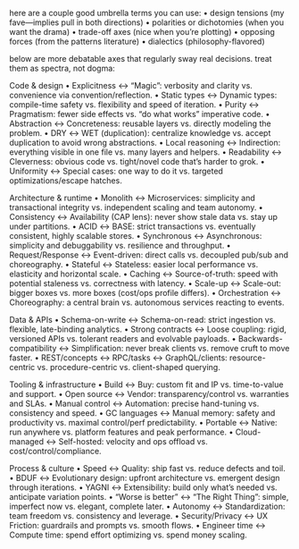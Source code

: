 here are a couple good umbrella terms you can use:
•	design tensions (my fave—implies pull in both directions)
•	polarities or dichotomies (when you want the drama)
•	trade-off axes (nice when you’re plotting)
•	opposing forces (from the patterns literature)
•	dialectics (philosophy-flavored)

below are more debatable axes that regularly sway real decisions. treat them as spectra, not dogma:

Code & design
•	Explicitness ↔ “Magic”: verbosity and clarity vs. convenience via convention/reflection.
•	Static types ↔ Dynamic types: compile-time safety vs. flexibility and speed of iteration.
•	Purity ↔ Pragmatism: fewer side effects vs. “do what works” imperative code.
•	Abstraction ↔ Concreteness: reusable layers vs. directly modeling the problem.
•	DRY ↔ WET (duplication): centralize knowledge vs. accept duplication to avoid wrong abstractions.
•	Local reasoning ↔ Indirection: everything visible in one file vs. many layers and helpers.
•	Readability ↔ Cleverness: obvious code vs. tight/novel code that’s harder to grok.
•	Uniformity ↔ Special cases: one way to do it vs. targeted optimizations/escape hatches.

Architecture & runtime
•	Monolith ↔ Microservices: simplicity and transactional integrity vs. independent scaling and team autonomy.
•	Consistency ↔ Availability (CAP lens): never show stale data vs. stay up under partitions.
•	ACID ↔ BASE: strict transactions vs. eventually consistent, highly scalable stores.
•	Synchronous ↔ Asynchronous: simplicity and debuggability vs. resilience and throughput.
•	Request/Response ↔ Event-driven: direct calls vs. decoupled pub/sub and choreography.
•	Stateful ↔ Stateless: easier local performance vs. elasticity and horizontal scale.
•	Caching ↔ Source-of-truth: speed with potential staleness vs. correctness with latency.
•	Scale-up ↔ Scale-out: bigger boxes vs. more boxes (cost/ops profile differs).
•	Orchestration ↔ Choreography: a central brain vs. autonomous services reacting to events.

Data & APIs
•	Schema-on-write ↔ Schema-on-read: strict ingestion vs. flexible, late-binding analytics.
•	Strong contracts ↔ Loose coupling: rigid, versioned APIs vs. tolerant readers and evolvable payloads.
•	Backwards-compatibility ↔ Simplification: never break clients vs. remove cruft to move faster.
•	REST/concepts ↔ RPC/tasks ↔ GraphQL/clients: resource-centric vs. procedure-centric vs. client-shaped querying.

Tooling & infrastructure
•	Build ↔ Buy: custom fit and IP vs. time-to-value and support.
•	Open source ↔ Vendor: transparency/control vs. warranties and SLAs.
•	Manual control ↔ Automation: precise hand-tuning vs. consistency and speed.
•	GC languages ↔ Manual memory: safety and productivity vs. maximal control/perf predictability.
•	Portable ↔ Native: run anywhere vs. platform features and peak performance.
•	Cloud-managed ↔ Self-hosted: velocity and ops offload vs. cost/control/compliance.

Process & culture
•	Speed ↔ Quality: ship fast vs. reduce defects and toil.
•	BDUF ↔ Evolutionary design: upfront architecture vs. emergent design through iterations.
•	YAGNI ↔ Extensibility: build only what’s needed vs. anticipate variation points.
•	“Worse is better” ↔ “The Right Thing”: simple, imperfect now vs. elegant, complete later.
•	Autonomy ↔ Standardization: team freedom vs. consistency and leverage.
•	Security/Privacy ↔ UX Friction: guardrails and prompts vs. smooth flows.
•	Engineer time ↔ Compute time: spend effort optimizing vs. spend money scaling.